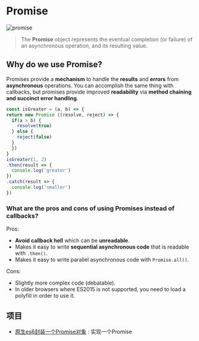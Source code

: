 # Promise 

![promise](https://i.imgur.com/JIqQdt5.png)

> The **Promise** object represents the eventual completion (or failure) of an asynchronous operation, and its resulting value.


## Why do we use Promise?

Promises provide a **mechanism** to handle the **results** and **errors** from **asynchronous** operations. You can accomplish the same thing with callbacks, but promises provide improved **readability** via **method chaining and succinct error handling**.

``` javascript 
const isGreater = (a, b) => {
return new Promise ((resolve, reject) => {
  if(a > b) {
    resolve(true)
  } else {
    reject(false)
  }
  })
}
isGreater(1, 2)
.then(result => {
  console.log('greater')
})
.catch(result => {
  console.log('smaller')
})
```

### What are the pros and cons of using Promises instead of callbacks?

Pros:

* **Avoid callback hell** which can be **unreadable**.
* Makes it easy to write **sequential asynchronous code** that is readable with `.then()`.
* Makes it easy to write parallel asynchronous code with `Promise.all()`.

Cons:

* Slightly more complex code (debatable).
* In older browsers where ES2015 is not supported, you need to load a polyfill in order to use it. 

## 项目

- [原生es6封装一个Promise对象](https://juejin.im/post/5bfc9e4ee51d451dca4794af) : 实现一个Promise 